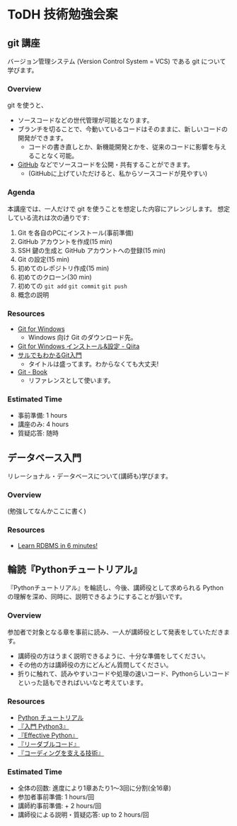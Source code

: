 # ToDH 技術勉強会案

## git 講座

バージョン管理システム (Version Control System = VCS) である git について学びます。

### Overview

git を使うと、

- ソースコードなどの世代管理が可能となります。
- ブランチを切ることで、今動いているコードはそのままに、新しいコードの開発ができます。
    - コードの書き直しとか、新機能開発とかを、従来のコードに影響を与えることなく可能。
- [GitHub](github.com) などでソースコードを公開・共有することができます。
    - (GitHubに上げていただけると、私からソースコードが見やすい)

### Agenda

本講座では、一人だけで git を使うことを想定した内容にアレンジします。
想定している流れは次の通りです:

1. Git を各自のPCにインストール(事前準備)
1. GitHub アカウントを作成(15 min)
1. SSH 鍵の生成と GitHub アカウントへの登録(15 min)
1. Git の設定(15 min)
1. 初めてのレポジトリ作成(15 min)
1. 初めてのクローン(30 min)
1. 初めての `git add` `git commit` `git push`
1. 概念の説明

### Resources

- [Git for Windows](https://gitforwindows.org/)
    - Windows 向け Git のダウンロード先。
- [Git for Windows インストール&設定 - Qiita](https://qiita.com/shinsumicco/items/a1c799640131ae33c792)
- [サルでもわかるGit入門](https://backlog.com/ja/git-tutorial/)
    - タイトルは盛ってます。わからなくても大丈夫!
- [Git - Book](https://git-scm.com/book/ja/v2)
    - リファレンスとして使います。

### Estimated Time

- 事前準備: 1 hours
- 講座のみ: 4 hours 
- 質疑応答: 随時

## データベース入門

リレーショナル・データベースについて(講師も)学びます。

### Overview

(勉強してなんかここに書く)

### Resources

- [Learn RDBMS in 6 minutes!](https://www.youtube.com/watch?v=t48TGntrX4s)

## 輪読『Pythonチュートリアル』

『Pythonチュートリアル』を輪読し、今後、講師役として求められる Python の理解を深め、同時に、説明できるようにすることが狙いです。

### Overview

参加者で対象となる章を事前に読み、一人が講師役として発表をしていただきます。

- 講師役の方はうまく説明できるように、十分な準備をしてください。
- その他の方は講師役の方にどんどん質問してください。
- 折りに触れて、読みやすいコードや処理の速いコード、Pythonらしいコードといった話もできればいいなと考えています。

### Resources

- [Python チュートリアル](https://docs.python.jp/3/tutorial/)
- [『入門 Python3』](https://amzn.to/2CgN1pU)
- [『Effective Python』](https://amzn.to/2C9I8yX)
- [『リーダブルコード』](https://amzn.to/2C9IANF)
- [『コーディングを支える技術』](https://amzn.to/2NFeanP)

### Estimated Time

- 全体の回数: 進度により1章あたり1〜3回に分割(全16章)
- 参加者事前準備: 1 hours/回
- 講師約事前準備: + 2 hours/回
- 講師役による説明・質疑応答: up to 2 hours/回